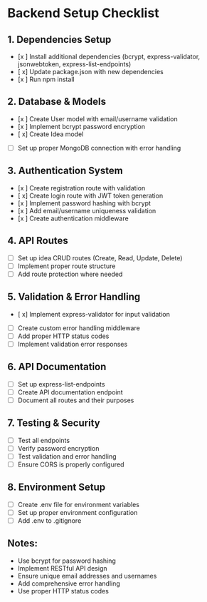 # Backend Setup Checklist

## 1. Dependencies Setup

- [x ] Install additional dependencies (bcrypt, express-validator, jsonwebtoken, express-list-endpoints)
- [ x] Update package.json with new dependencies
- [x ] Run npm install

## 2. Database & Models

- [x ] Create User model with email/username validation
- [x ] Implement bcrypt password encryption
- [ x] Create Idea model
- [ ] Set up proper MongoDB connection with error handling

## 3. Authentication System

- [x ] Create registration route with validation
- [ x] Create login route with JWT token generation
- [x ] Implement password hashing with bcrypt
- [x ] Add email/username uniqueness validation
- [x ] Create authentication middleware

## 4. API Routes

- [ ] Set up idea CRUD routes (Create, Read, Update, Delete)
- [ ] Implement proper route structure
- [ ] Add route protection where needed

## 5. Validation & Error Handling

- [ x] Implement express-validator for input validation
- [ ] Create custom error handling middleware
- [ ] Add proper HTTP status codes
- [ ] Implement validation error responses

## 6. API Documentation

- [ ] Set up express-list-endpoints
- [ ] Create API documentation endpoint
- [ ] Document all routes and their purposes

## 7. Testing & Security

- [ ] Test all endpoints
- [ ] Verify password encryption
- [ ] Test validation and error handling
- [ ] Ensure CORS is properly configured

## 8. Environment Setup

- [ ] Create .env file for environment variables
- [ ] Set up proper environment configuration
- [ ] Add .env to .gitignore

## Notes:

- Use bcrypt for password hashing
- Implement RESTful API design
- Ensure unique email addresses and usernames
- Add comprehensive error handling
- Use proper HTTP status codes
